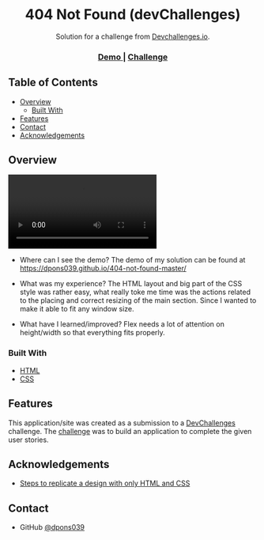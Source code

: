 <!-- Please update value in the {}  -->

<h1 align="center">404 Not Found (devChallenges)</h1>

<div align="center">
   Solution for a challenge from  <a href="http://devchallenges.io" target="_blank">Devchallenges.io</a>.
</div>

<div align="center">
  <h3>
    <a href="https://dpons039.github.io/404-not-found-master/">
      Demo
    </a>
    <!-- <span> | </span>
    <a href="https://{your-url-to-the-solution}">
      Solution
    </a> -->
    <span> | </span>
    <a href="https://devchallenges.io/challenges/wBunSb7FPrIepJZAg0sY">
      Challenge
    </a>
  </h3>
</div>

<!-- TABLE OF CONTENTS -->

## Table of Contents

- [Overview](#overview)
  - [Built With](#built-with)
- [Features](#features)
- [Contact](#contact)
- [Acknowledgements](#acknowledgements)

<!-- OVERVIEW -->

## Overview

![screenshot](https://github.com/dpons039/404-not-found-master/blob/1c6fd8fb770407ba896571784fa244a37201e885/project-404-resize.webm)

<!-- Introduce your projects by taking a screenshot or a gif. Try to tell visitors a story about your project by answering: -->

- Where can I see the demo?
The demo of my solution can be found at <a href="https://dpons039.github.io/404-not-found-master/">https://dpons039.github.io/404-not-found-master/</a>

- What was my experience?
The HTML layout and big part of the CSS style was rather easy, what really toke me time was the actions related to the placing and correct resizing of the main section. Since I wanted to make it able to fit any window size.

- What have I learned/improved?
Flex needs a lot of attention on height/width so that everything fits properly.

<!-- - Your wisdom? :) -->
### Built With

<!-- This section should list any major frameworks that you built your project using. Here are a few examples.-->

- [HTML](https://developer.mozilla.org/es/docs/Web/HTML)
- [CSS](https://developer.mozilla.org/es/docs/Web/CSS)

## Features

<!-- List the features of your application or follow the template. Don't share the figma file here :) -->

This application/site was created as a submission to a [DevChallenges](https://devchallenges.io/challenges) challenge. The [challenge](https://devchallenges.io/challenges/wBunSb7FPrIepJZAg0sY) was to build an application to complete the given user stories.


## Acknowledgements

<!-- This section should list any articles or add-ons/plugins that helps you to complete the project. This is optional but it will help you in the future. For exmpale -->

- [Steps to replicate a design with only HTML and CSS](https://devchallenges-blogs.web.app/how-to-replicate-design/)
<!-- - [Node.js](https://nodejs.org/) -->
<!-- - [Marked - a markdown parser](https://github.com/chjj/marked) -->

## Contact

<!-- - Website [your-website.com](https://{your-web-site-link}) -->
- GitHub [@dpons039](https://github.com/dpons039)
<!-- - Twitter [@your-twitter](https://{twitter.com/your-username}) -->
